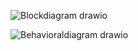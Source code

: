 
![Blockdiagram drawio](https://user-images.githubusercontent.com/57836094/133736650-a007ace5-27a5-43bf-8993-cc8e7c018fa9.png)

![Behavioraldiagram drawio](https://user-images.githubusercontent.com/57836094/133736607-5ed644c6-ee53-485b-9abc-5b8d8057faa3.png)

